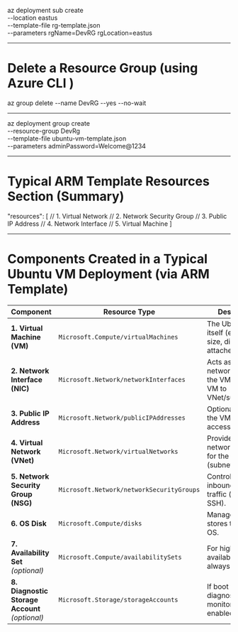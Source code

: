 az deployment sub create \
  --location eastus \
  --template-file rg-template.json \
  --parameters rgName=DevRG rgLocation=eastus

  --------------
# Delete a Resource Group (using Azure CLI )

  az group delete --name DevRG --yes --no-wait

-----------------
az deployment group create \
  --resource-group DevRg \
  --template-file ubuntu-vm-template.json \
  --parameters adminPassword=Welcome@1234

----------------
# Typical ARM Template Resources Section (Summary)

"resources": [
  // 1. Virtual Network
  // 2. Network Security Group
  // 3. Public IP Address
  // 4. Network Interface
  // 5. Virtual Machine
]

-------------
# Components Created in a Typical Ubuntu VM Deployment (via ARM Template)

| Component                                      | Resource Type                             | Description                                                      |
| ---------------------------------------------- | ----------------------------------------- | ---------------------------------------------------------------- |
| **1. Virtual Machine (VM)**                    | `Microsoft.Compute/virtualMachines`       | The Ubuntu VM itself (e.g., OS, size, disk, NIC attached).       |
| **2. Network Interface (NIC)**                 | `Microsoft.Network/networkInterfaces`     | Acts as the network card for the VM; connects VM to VNet/subnet. |
| **3. Public IP Address**                       | `Microsoft.Network/publicIPAddresses`     | Optional – gives the VM internet access.                         |
| **4. Virtual Network (VNet)**                  | `Microsoft.Network/virtualNetworks`       | Provides networking space for the VM (subnet included).          |
| **5. Network Security Group (NSG)**            | `Microsoft.Network/networkSecurityGroups` | Controls inbound/outbound traffic (e.g., allow SSH).             |
| **6. OS Disk**                                 | `Microsoft.Compute/disks`                 | Managed disk that stores the Ubuntu OS.                          |
| **7. Availability Set** *(optional)*           | `Microsoft.Compute/availabilitySets`      | For high availability (not always included).                     |
| **8. Diagnostic Storage Account** *(optional)* | `Microsoft.Storage/storageAccounts`       | If boot diagnostics or monitoring is enabled.                    |

